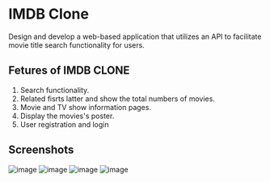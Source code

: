 # IMDB Clone

Design and develop a web-based application that utilizes an API to facilitate movie title search
functionality for users.

## Fetures of IMDB CLONE

1. Search functionality.
2. Related fisrts latter and show the total numbers of movies.
3. Movie and TV show information pages.
4. Display the movies's poster.
5. User registration and login

## Screenshots

![image](https://user-images.githubusercontent.com/78945252/232084824-5e4a3cc8-6a3f-4db6-9a24-87ecc60b604d.png)
![image](https://user-images.githubusercontent.com/78945252/232084894-0971ed06-4f9e-4c65-9c9d-e7a8f01e0634.png)
![image](https://user-images.githubusercontent.com/78945252/232084950-40354396-8b2e-4824-b0d9-c4343613a2fa.png)
![image](https://user-images.githubusercontent.com/78945252/232085146-383e6d83-6b79-488f-ae83-677e3e93cdc3.png)
